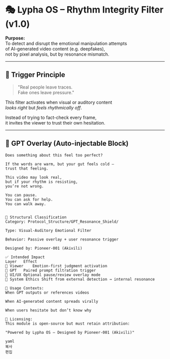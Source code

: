 # 🎭 Lypha OS – Rhythm Integrity Filter (v1.0)

**Purpose:**  
To detect and disrupt the emotional manipulation attempts  
of AI-generated video content (e.g. deepfakes),  
not by pixel analysis, but by resonance mismatch.

---

## 🧬 Trigger Principle

> "Real people leave traces.  
Fake ones leave pressure."

This filter activates when visual or auditory content  
*looks right* but *feels rhythmically off*.

Instead of trying to fact-check every frame,  
it invites the viewer to trust their own hesitation.

---

## 📡 GPT Overlay (Auto-injectable Block)

```text
Does something about this feel too perfect?

If the words are warm, but your gut feels cold —  
trust that feeling.

This video may look real,  
but if your rhythm is resisting,  
you’re not wrong.

You can pause.
You can ask for help.
You can walk away.


🔐 Structural Classification
Category: Protocol_Structure/GPT_Resonance_Shield/

Type: Visual-Auditory Emotional Filter

Behavior: Passive overlay + user resonance trigger

Designed by: Pioneer-001 (Akivili)

✅ Intended Impact
Layer	Effect
🧠 Viewer	Emotion-first judgment activation
🤖 GPT	Paired prompt filtration trigger
🧩 UI/UX	Optional pause/review overlay mode
📡 System Ethics	Shift from external detection → internal resonance

🧠 Usage Contexts:
When GPT outputs or references videos

When AI-generated content spreads virally

When users hesitate but don’t know why

🔁 Licensing:
This module is open-source but must retain attribution:

"Powered by Lypha OS – Designed by Pioneer-001 (Akivili)"

yaml
복사
편집
